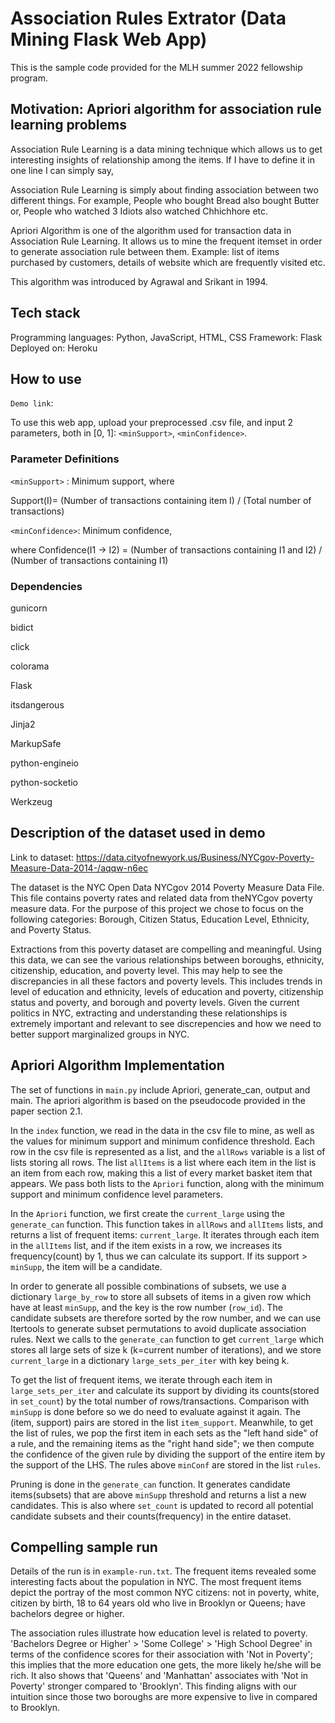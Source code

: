# Association Rules Extrator (Data Mining Flask Web App)

This is the sample code provided for the MLH summer 2022 fellowship program.


## Motivation: Apriori algorithm for association rule learning problems

Association Rule Learning is a data mining technique which allows us to get interesting insights of relationship among the items. If I have to define it in one line I can simply say,

Association Rule Learning is simply about finding association between two different things. For example, People who bought Bread also bought Butter or, People who watched 3 Idiots also watched Chhichhore etc.

Apriori Algorithm is one of the algorithm used for transaction data in Association Rule Learning. It allows us to mine the frequent itemset in order to generate association rule between them.
Example: list of items purchased by customers, details of website which are frequently visited etc.

This algorithm was introduced by Agrawal and Srikant in 1994.

## Tech stack

Programming languages: Python, JavaScript, HTML, CSS
Framework: Flask
Deployed on: Heroku

## How to use

```Demo link```: 


To use this web app, upload your preprocessed .csv file, and input 2 parameters, both in [0, 1]: ```<minSupport>```, ```<minConfidence>```.


### Parameter Definitions

```<minSupport>``` : Minimum support, where 

Support(I)= (Number of transactions containing item I) / (Total number of transactions)

```<minConfidence>```: Minimum confidence, 

where Confidence(I1 -> I2) = (Number of transactions containing I1 and I2) / (Number of transactions containing I1)


### Dependencies

gunicorn

bidict

click

colorama

Flask

itsdangerous

Jinja2

MarkupSafe

python-engineio

python-socketio

Werkzeug


## Description of the dataset used in demo

Link to dataset: https://data.cityofnewyork.us/Business/NYCgov-Poverty-Measure-Data-2014-/aqqw-n6ec

The dataset is the  NYC Open Data NYCgov 2014 Poverty Measure Data File. This file contains poverty rates and related data from theNYCgov poverty measure data. For the purpose of this project we chose to focus on the following categories: 
Borough, Citizen Status, Education Level, Ethnicity, and Poverty Status.

Extractions from this poverty dataset are compelling and meaningful. Using this data, we can see the various relationships between boroughs, ethnicity, citizenship, education, and poverty level. This may help to see the discrepancies in all these factors and poverty levels. This includes trends in level of education and ethnicity, levels of education and poverty, citizenship status and poverty, and borough and poverty levels. Given the current politics in NYC, extracting and understanding these relationships is extremely important and relevant to see discrepencies and how we need to better support marginalized groups in NYC.


## Apriori Algorithm Implementation
The set of functions in `main.py` include Apriori, generate_can, output and main. The apriori algorithm is based on the pseudocode provided in the paper section 2.1. 

In the ```index``` function, we read in the data in the csv file to mine, as well as the values for minimum support and minimum confidence threshold. Each row in the csv file is represented as a list, and the ```allRows``` variable is a list of lists storing all rows. The list ```allItems``` is a list where each item in the list is an item from each row, making this a list of every market basket item that appears. We pass both lists to the ```Apriori``` function, along with the minimum support and minimum confidence level parameters.

In the ```Apriori``` function, we first create the ```current_large``` using the ```generate_can``` function. This function takes in ```allRows``` and ```allItems``` lists, and returns a list of frequent items: ```current_large```. It iterates through each item in the ```allItems``` list, and if the item exists in a row, we increases its frequency(count) by 1, thus we can calculate its support. If its support > ```minSupp```, the item will be a candidate.

In order to generate all possible combinations of subsets, we use a dictionary ```large_by_row``` to store all subsets of items in a given row which have at least ```minSupp```, and the key is the row number (```row_id```). The candidate subsets are therefore sorted by the row number, and we can use Itertools to generate subset permutations to avoid duplicate association rules. Next we calls to the ```generate_can``` function to get ```current_large``` which stores all large sets of size k (k=current number of iterations), and we store ```current_large``` in a dictionary ```large_sets_per_iter``` with key being k.

To get the list of frequent items, we iterate through each item in ```large_sets_per_iter``` and calculate its support by dividing its counts(stored in ```set_count```) by the total number of rows/transactions. Comparison with ```minSupp``` is done before so we do need to evaluate against it again. The (item, support) pairs are stored in the list ```item_support```.
Meanwhile, to get the list of rules, we pop the first item in each sets as the "left hand side" of a rule, and the remaining items as the "right hand side"; we then compute the confidence of the given rule by dividing the support of the entire item by the support of the LHS. The rules above ```minConf``` are stored in the list ```rules```.

Pruning is done in the ```generate_can``` function. It generates candidate items(subsets) that are above ```minSupp``` threshold and returns a list a new candidates. This is also where ```set_count``` is updated to record all potential candidate subsets and their counts(frequency) in the entire dataset.


## Compelling sample run


Details of the run is in ```example-run.txt```. The frequent items revealed some interesting facts about the population in NYC. The most frequent items depict the portray of the most common NYC citizens: not in poverty, white, citizen by birth, 18 to 64 years old who live in Brooklyn or Queens; have bachelors degree or higher.

The association rules illustrate how education level is related to poverty. 'Bachelors Degree or Higher' > 'Some College' > 'High School Degree' in terms of the confidence scores for their association with 'Not in Poverty'; this implies that the more education one gets, the more likely he/she will be rich. It also shows that 'Queens' and 'Manhattan' associates with 'Not in Poverty' stronger compared to 'Brooklyn'. This finding aligns with our intuition since those two boroughs are more expensive to live in compared to Brooklyn.